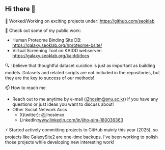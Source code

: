 ## Hi there 👋

🌱 Worked/Working on exciting projects under: https://github.com/seoklab

🌱 Check out some of my public work: 
- Human Proteome Binding Site DB: https://galaxy.seoklab.org/hproteome-bsite/
- Virtual Screening Tool on KAIDD webserver: https://galaxy.seoklab.org/kaidd/docs

🔍 I believe that thoughtful dataset curation is just as important as building models. Datasets and related scripts are not included in the repositories, but they are the key to success of our methods! 

📫 How to reach me
- Reach out to me anytime by e-mail (j2hosim@snu.ac.kr) if you have any questions or just ideas you want to discuss about!
- Other Social Network Accs
  - X(twitter): @jihosimxx 
  - LinkedIn:www.linkedin.com/in/jiho-sim-180036363


⚡ Started actively committing projects to GitHub mainly this year (2025), so projects like GalaxySite2 are one-time backups. I've been working to polish those projects while developing new interesting work!

<!--
**j2ho/j2ho** is a ✨ _special_ ✨ repository because its `README.md` (this file) appears on your GitHub profile.

Here are some ideas to get you started:
🔭 See my project on Human Proteome Binding Site DB: https://galaxy.seoklab.org/hproteome-bsite/
- 🌱 I’m currently learning ...
- 👯 I’m looking to collaborate on ...
- 🤔 I’m looking for help with ...
- 💬 Ask me about ...
- 📫 How to reach me: ...
- 😄 Pronouns: ...
- ⚡ Fun fact: ...
-->
